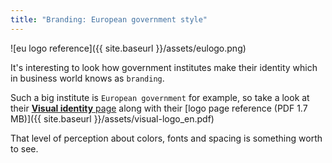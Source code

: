 ```yaml
---
title: "Branding: European government style"
---
```


![eu logo reference]({{ site.baseurl }}/assets/eulogo.png)

It's interesting to look how government institutes make their identity which in business world knows as `branding`.

Such a big institute is `European government` for example, so take a look at their [**Visual identity** page](http://ec.europa.eu/dgs/communication/services/visual_identity/index_en.htm) along with their [logo page reference (PDF 1.7 MB)]({{ site.baseurl }}/assets/visual-logo_en.pdf)

That level of perception about colors, fonts and spacing is something worth to see. 

